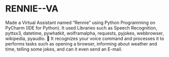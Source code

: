# RENNIE--VA
Made a Virtual Assistant named “Rennie” using Python Programming on PyCharm (IDE for Python). It used Libraries such as Speech Recognition, pyttsx3, datetime, pywhatkit, wolframalpha, requests, pyjokes, webbrowser, wikipedia, pyaudio.
	It recognizes your voice command and processes it to performs tasks such as opening a browser, informing about weather and time, telling some jokes, and can it even send an E-mail.
